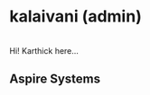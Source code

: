 <html>
<body>
<h1> kalaivani (admin)</h1>
<br>
Hi! Karthick here...
<h2>Aspire Systems</h2>
</body>
</html>
